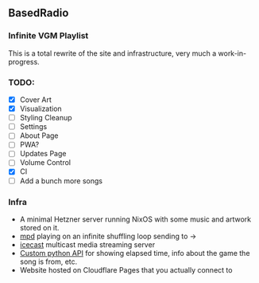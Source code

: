 ## BasedRadio

### Infinite VGM Playlist


This is a total rewrite of the site and infrastructure, very much a work-in-progress.

### TODO:

- [x] Cover Art
- [x] Visualization
- [ ] Styling Cleanup
- [ ] Settings
- [ ] About Page
- [ ] PWA?
- [ ] Updates Page
- [ ] Volume Control
- [x] CI
- [ ] Add a bunch more songs

### Infra

- A minimal Hetzner server running NixOS with some music and artwork stored on it.
- [mpd](https://www.musicpd.org/) playing on an infinite shuffling loop sending to ->
- [icecast](https://icecast.org/) multicast media streaming server
- [Custom python API](api/) for showing elapsed time, info about the game the song is from, etc.
- Website hosted on Cloudflare Pages that you actually connect to